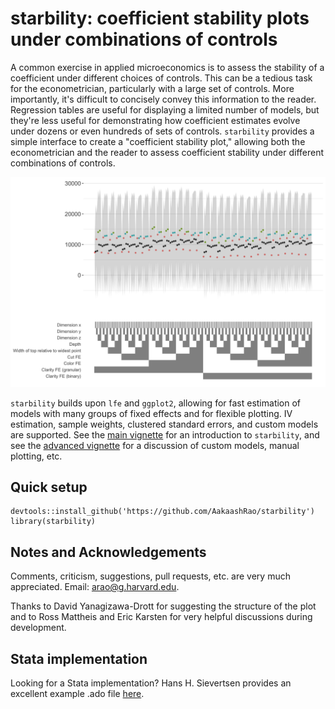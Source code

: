 # starbility: coefficient stability plots under combinations of controls

A common exercise in applied microeconomics is to assess the stability of a coefficient under different choices of controls. This can be a tedious task for the econometrician, particularly with a large set of controls. More importantly, it's difficult to concisely convey this information to the reader. Regression tables are useful for displaying a limited number of models, but they're less useful for demonstrating how coefficient estimates evolve under dozens or even hundreds of sets of controls. `starbility` provides a simple interface to create a "coefficient stability plot," allowing both the econometrician and the reader to assess coefficient stability under different combinations of controls. 

![alt text](https://github.com/AakaashRao/starbility/blob/master/doc/example.png)

`starbility` builds upon `lfe` and `ggplot2`, allowing for fast estimation of models with many groups of fixed effects and for flexible plotting. IV estimation, sample weights, clustered standard errors, and custom models are supported. See the [main vignette](https://htmlpreview.github.io/?https://github.com/AakaashRao/starbility/blob/master/doc/starbility.html) for an introduction to `starbility`, and see the [advanced vignette](https://htmlpreview.github.io/?https://github.com/AakaashRao/starbility/blob/master/doc/starbility-advanced.html) for a discussion of custom models, manual plotting, etc.

## Quick setup
```
devtools::install_github('https://github.com/AakaashRao/starbility')
library(starbility)
```

## Notes and Acknowledgements 
Comments, criticism, suggestions, pull requests, etc. are very much appreciated. Email: <arao@g.harvard.edu>. 

Thanks to David Yanagizawa-Drott for suggesting the structure of the plot and to Ross Mattheis and Eric Karsten for very helpful discussions during development.

## Stata implementation
Looking for a Stata implementation? Hans H. Sievertsen provides an excellent example .ado file [here](https://github.com/martin-andresen/speccurve). 
